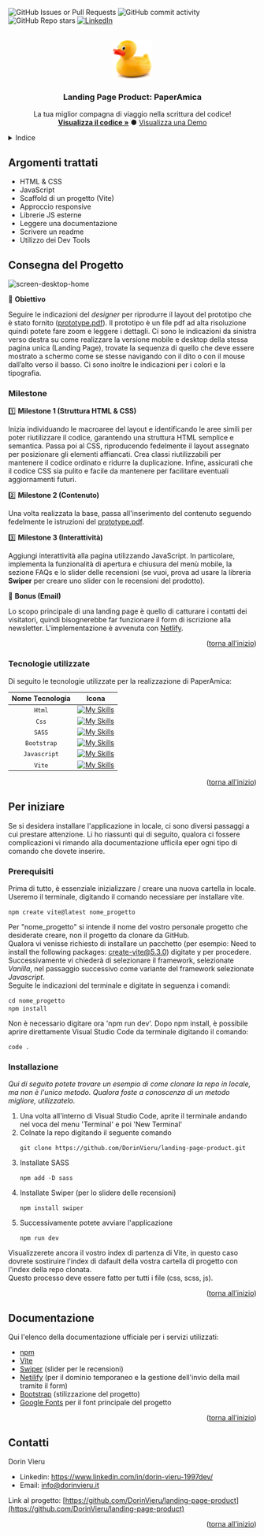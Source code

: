 <a name="readme-top"></a>

<!-- BADGE -->
![GitHub Issues or Pull Requests](https://img.shields.io/github/issues/DorinVieru/landing-page-product?style=for-the-badge&logo=github&color=abff84)
![GitHub commit activity](https://img.shields.io/github/commit-activity/t/DorinVieru/landing-page-product?style=for-the-badge&logo=github&color=%23ABFF84)
![GitHub Repo stars](https://img.shields.io/github/stars/DorinVieru/landing-page-product?style=for-the-badge&color=abff84)
[![LinkedIn][linkedin-shield]](https://www.linkedin.com/in/dorin-vieru-1997dev/)

<!-- LOGO -->
<br />
<div align="center">
  <a href="https://github.com/DorinVieru/landing-page-product">
    <img src="./public/img/logo.png" alt="Logo" width="80" height="80">
  </a>

  <h3 align="center">Landing Page Product: PaperAmica</h3>

  <p align="center">
    La tua miglior compagna di viaggio nella scrittura del codice!
    <br />
    <a href="https://github.com/DorinVieru/landing-page-product"><strong>Visualizza il codice »</strong></a> ● 
    <a href="https://paperamica.netlify.app/">Visualizza una Demo</a>
  </p>
</div>

<!-- INDICE -->
<details>
  <summary>Indice</summary>
  <ol>
    <li>
      <a href="#argomenti-trattati">Argomenti trattati</a>
    </li>
    <li>
      <a href="#consegna-del-progetto">Consegna del progetto</a>
      <ul>
        <li><a href="#tecnologie-utilizzate">Tecnologie utilizzate</a></li>
      </ul>
    </li>
    <li>
      <a href="#per-iniziare">Per iniziare</a>
      <ul>
        <li><a href="#prerequisiti">Prerequisiti</a></li>
        <li><a href="#installazione">Installazione</a></li>
      </ul>
    </li>
    <li><a href="#documentazione">Documentazione</a></li>
    <li><a href="#contatti">Contatti</a></li>
  </ol>
</details>

<!-- ARGOMENTI TRATTATI -->
## Argomenti trattati
- HTML & CSS
- JavaScript
- Scaffold di un progetto (Vite)
- Approccio responsive
- Librerie JS esterne
- Leggere una documentazione
- Scrivere un readme
- Utilizzo dei Dev Tools


<!-- CONSEGNA -->
## Consegna del Progetto

![screen-desktop-home](https://github.com/DorinVieru/landing-page-product/assets/146065546/5b8e2525-144d-42fd-af6a-cd5b1951715c)


🎯 **Obiettivo**

Seguire le indicazioni del *designer* per riprodurre il layout del prototipo che è stato fornito ([prototype.pdf](public/prototype.pdf)). Il prototipo è un file pdf ad alta risoluzione quindi potete fare zoom e leggere i dettagli. Ci sono le indicazioni da sinistra verso destra su come realizzare la versione mobile e desktop della stessa pagina unica (Landing Page), trovate la sequenza di quello che deve essere mostrato a schermo come se stesse navigando con il dito o con il mouse dall’alto verso il basso. Ci sono inoltre le indicazioni per i colori e la tipografia.

### Milestone

1️⃣ **Milestone 1 (Struttura HTML & CSS)**

Inizia individuando le macroaree del layout e identificando le aree simili per poter riutilizzare il codice, garantendo una struttura HTML semplice e semantica. Passa poi al CSS, riproducendo fedelmente il layout assegnato per posizionare gli elementi affiancati. Crea classi riutilizzabili per mantenere il codice ordinato e ridurre la duplicazione. Infine, assicurati che il codice CSS sia pulito e facile da mantenere per facilitare eventuali aggiornamenti futuri.

2️⃣ **Milestone 2 (Contenuto)**

Una volta realizzata la base, passa all'inserimento del contenuto seguendo fedelmente le istruzioni del [prototype.pdf](public/prototype.pdf).

3️⃣ **Milestone 3 (Interattività)**

Aggiungi interattività alla pagina utilizzando JavaScript. In particolare, implementa la funzionalità di apertura e chiusura del menù mobile, la sezione FAQs e lo slider delle recensioni (se vuoi, prova ad usare la libreria **Swiper** per creare uno slider con le recensioni del prodotto).

🌟 **Bonus (Email)**

Lo scopo principale di una landing page è quello di catturare i contatti dei visitatori, quindi bisognerebbe far funzionare il form di iscrizione alla newsletter. L'implementazione è avvenuta con <a href="https://www.netlify.com/">Netlify</a>.

<p align="right">(<a href="#readme-top">torna all'inizio</a>)</p>

<!-- tecnologie utilizzate -->
### Tecnologie utilizzate

Di seguito le tecnologie utilizzate per la realizzazione di PaperAmica:

|      Nome Tecnologia      |                         Icona                                                                |
| :----------------------:  | :------------------------------------------------------------------------------------------: |
|         `Html`            |    [![My Skills](https://skillicons.dev/icons?i=html)](https://skillicons.dev)               |
|         `Css`             |  [![My Skills](https://skillicons.dev/icons?i=css)](https://skillicons.dev)                  |
|         `SASS`            |     [![My Skills](https://skillicons.dev/icons?i=sass)](https://skillicons.dev)              |
|       `Bootstrap`         |       [![My Skills](https://skillicons.dev/icons?i=bootstrap)](https://skillicons.dev)       |
|      `Javascript`         |       [![My Skills](https://skillicons.dev/icons?i=js)](https://skillicons.dev)       |
|         `Vite`            |    [![My Skills](https://skillicons.dev/icons?i=vite)](https://skillicons.dev)               |

<p align="right">(<a href="#readme-top">torna all'inizio</a>)</p>


<!-- PER INIZIARE -->
## Per iniziare

Se si desidera installare l'applicazione in locale, ci sono diversi passaggi a cui prestare attenzione. Li ho riassunti qui di seguito, qualora ci fossere complicazioni vi rimando alla documentazione ufficila eper ogni tipo di comando che dovete inserire.
<!-- PREREQUISITI -->
### Prerequisiti

Prima di tutto, è essenziale inizializzare / creare una nuova cartella in locale. Useremo il terminale, digitando il comando necessiare per installare vite.

  ```
  npm create vite@latest nome_progetto
  ```
Per "nome_progetto" si intende il nome del vostro personale progetto che desiderate creare, non il progetto da clonare da GitHub. 
<br>
Qualora vi venisse richiesto di installare un pacchetto (per esempio: Need to install the following packages: create-vite@5.3.0) digitate y per procedere.
<br>
Successivamente vi chiederà di selezionare il framework, selezionate *Vanilla*, nel passaggio successivo come variante del framework selezionate *Javascript*.
<br>
Seguite le indicazioni del terminale e digitate in seguenza i comandi:
  ```
  cd nome_progetto
  npm install
  ```
Non è necessario digitare ora 'npm run dev'. Dopo npm install, è possibile aprire direttamente Visual Studio Code da terminale digitando il comando:
  ```
  code .
  ```

<!-- INSTALLAZIONE -->
### Installazione

_Qui di seguito potete trovare un esempio di come clonare la repo in locale, ma non è l'unico metodo. Qualora foste a conoscenza di un metodo migliore, utilizzatelo._

1. Una volta all'interno di Visual Studio Code, aprite il terminale andando nel voca del menu 'Terminal' e poi 'New Terminal'
2. Colnate la repo digitando il seguente comando
   ```
   git clone https://github.com/DorinVieru/landing-page-product.git
   ```
3. Installate SASS
   ```
   npm add -D sass
   ```
4. Installate Swiper (per lo slidere delle recensioni)
   ```
   npm install swiper
   ```
5. Successivamente potete avviare l'applicazione
   ```
   npm run dev
   ```
Visualizzerete ancora il vostro index di partenza di Vite, in questo caso dovrete sostiruire l'index di dafault della vostra cartella di progetto con l'index della repo clonata.
<br>
Questo processo deve essere fatto per tutti i file (css, scss, js).

<p align="right">(<a href="#readme-top">torna all'inizio</a>)</p>



<!-- DOCUMENTAZIONE -->
## Documentazione

Qui l'elenco della documentazione ufficiale per i servizi utilizzati:
- [npm](https://www.npmjs.com/)
- [Vite](https://vitejs.dev/)
- [Swiper](https://swiperjs.com/) (slider per le recensioni)
- [Netilify](https://www.netlify.com/) (per il dominio temporaneo e la gestione dell'invio della mail tramite il form)
- [Bootstrap](https://getbootstrap.com/) (stilizzazione del progetto)
- [Google Fonts](https://fonts.google.com/) per il font principale del progetto

<p align="right">(<a href="#readme-top">torna all'inizio</a>)</p>


<!-- CONTATTI -->
## Contatti

Dorin Vieru
- Linkedin: https://www.linkedin.com/in/dorin-vieru-1997dev/
- Email: <a href="mailto:info@dorinvieru.it">info@dorinvieru.it</a>

Link al progetto: [https://github.com/DorinVieru/landing-page-product](https://github.com/DorinVieru/landing-page-product)

<p align="right">(<a href="#readme-top">torna all'inizio</a>)</p>


<!-- MARKDOWN LINKS -->
[linkedin-shield]: https://img.shields.io/badge/-LinkedIn-black.svg?style=for-the-badge&logo=linkedin&colorB=555
[linkedin-url]: https://linkedin.com/in/othneildrew

